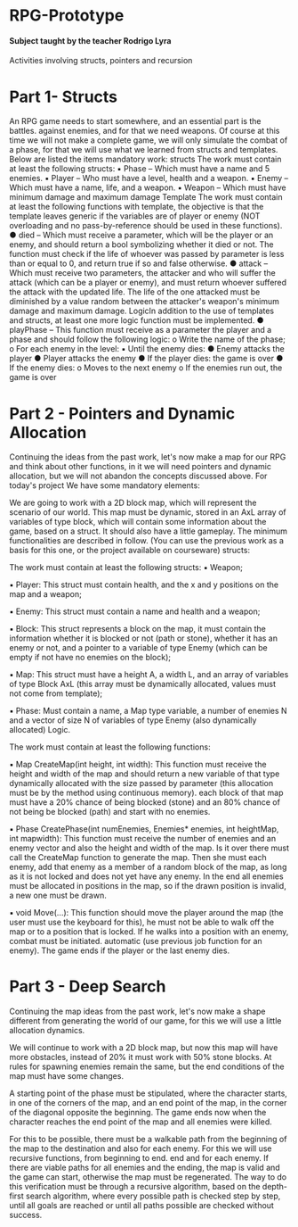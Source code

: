 # RPG-Prototype
#### Subject taught by the teacher Rodrigo Lyra

Activities involving structs, pointers and recursion

# Part 1- Structs

An RPG game needs to start somewhere, and an essential part is the battles.
against enemies, and for that we need weapons. Of course at this time we will not
make a complete game, we will only simulate the combat of a phase, for that
we will use what we learned from structs and templates. Below are listed the items
mandatory work:
structs
The work must contain at least the following structs:
▪ Phase – Which must have a name and 5 enemies.
▪ Player – Who must have a level, health and a weapon.
▪ Enemy – Which must have a name, life, and a weapon.
▪ Weapon – Which must have minimum damage and maximum damage
Template
The work must contain at least the following functions with template, the
objective is that the template leaves generic if the variables are of player or enemy (NOT
overloading and no pass-by-reference should be used in these functions).
● died – Which must receive a parameter, which will be the player or an enemy, and
should return a bool symbolizing whether it died or not. The function must check
if the life of whoever was passed by parameter is less than or equal to 0, and return true
if so and false otherwise.
● attack – Which must receive two parameters, the attacker and who will suffer the attack
(which can be a player or enemy), and must return whoever suffered the attack with the
updated life. The life of the one attacked must be diminished by a value
random between the attacker's weapon's minimum damage and maximum damage.
LogicIn addition to the use of templates and structs, at least one more logic function must
be implemented.
● playPhase – This function must receive as a parameter the player and a phase and
should follow the following logic:
o Write the name of the phase;
o For each enemy in the level:
▪ Until the enemy dies:
● Enemy attacks the player
● Player attacks the enemy
● If the player dies:
the game is over
● If the enemy dies:
o Moves to the next enemy
o If the enemies run out, the game is over

# Part 2 - Pointers and Dynamic Allocation

Continuing the ideas from the past work, let's now make a map for our RPG and think about other functions, in it we will need pointers and dynamic allocation, but we will not abandon the concepts discussed above. For today's project
We have some mandatory elements:

We are going to work with a 2D block map, which will represent the scenario of our world.
This map must be dynamic, stored in an AxL array of variables of type block, which will contain some information about the game, based on a struct. It should also have a little gameplay. The minimum functionalities are described in follow. (You can use the previous work as a basis for this one, or the project available on courseware) structs:

The work must contain at least the following structs: 
▪ Weapon;

▪ Player: This struct must contain health, and the x and y positions on the map and a
weapon;

▪ Enemy: This struct must contain a name and health and a weapon;

▪ Block: This struct represents a block on the map, it must contain the information
whether it is blocked or not (path or stone), whether it has an enemy or not, and a pointer to a variable of type Enemy (which can be empty if not have no enemies on the block);


▪ Map: This struct must have a height A, a width L, and an array of variables of type Block AxL (this array must be dynamically allocated, values ​​must not come from template);

▪ Phase: Must contain a name, a Map type variable, a number of enemies N and a vector of size N of variables of type Enemy (also dynamically allocated) Logic.

The work must contain at least the following functions:

▪ Map CreateMap(int height, int width): This function must receive the height and width of the map and should return a new variable of that type dynamically allocated with the size passed by parameter (this allocation must be by the method using continuous memory). each block of that map must have a 20% chance of being blocked (stone) and an 80% chance of not being be blocked (path) and start with no enemies.

▪ Phase CreatePhase(int numEnemies, Enemies* enemies, int heightMap, int mapwidth): This function must receive the number of enemies and an enemy vector and also the height and width of the map. Is it over there must call the CreateMap function to generate the map. Then she must each enemy, add that enemy as a member of a random block of the map, as long as it is not locked and does not yet have any enemy. In the end all enemies must be allocated in positions in the map, so if the drawn position is invalid, a new one must be drawn.

▪ void Move(...): This function should move the player around the map (the user must use the keyboard for this), he must not be able to walk off the map or to a position that is locked. If he walks into a position with an enemy, combat must be initiated. automatic (use previous job function for an enemy). The game ends if the player or the last enemy dies.

# Part 3 - Deep Search

Continuing the map ideas from the past work, let's now make a shape different from generating the world of our game, for this we will use a little allocation dynamics.

We will continue to work with a 2D block map, but now this map will have more obstacles, instead of 20% it must work with 50% stone blocks. At rules for spawning enemies remain the same, but the end conditions of the map must have some changes.

A starting point of the phase must be stipulated, where the character starts, in one of the corners of the map, and an end point of the map, in the corner of the diagonal opposite the beginning. The game ends now when the character reaches the end point of the map and all enemies were killed.

For this to be possible, there must be a walkable path from the beginning of the map to the destination and also for each enemy. For this we will use recursive functions, from beginning to end. end and for each enemy. If there are viable paths for all enemies and the ending, the map is valid and the game can start, otherwise the map must be regenerated. The way to do this verification must be through a recursive algorithm, based on the depth-first search algorithm, where every possible path is checked step by step, until all goals are reached or until all paths possible are checked without success.

